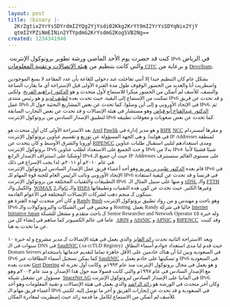 ```yaml
---
layout: post
title: !binary |-
  2KrZgtix2YrYsSDYrdmI2YQg2YjYsdi02Kkg2KrYt9mI2YrYsSDYqNix2YjY
  qtmI2YPZiNmEINin2YTYpdmG2KrYsdmG2KogSVB2Ng==
created: 1234341946
---
```

&nbsp;كنت قد حضرت يوم الأحد الماضي ورشة تطوير بروتوكول الإنترنت <span style="font: 12.0px Lucida Grande">IPv6</span> في الرياض والتي كانت بتنظيم من <a href="http://www.citc.gov.sa">هيئة الإتصالات و تقنية المعلومات </a><span style="font: 12.0px Lucida Grande"><a href="http://www.citc.gov.sa">CITC</a></span> و برعاية من <span style="font: 12.0px Lucida Grande"><a href="http://www.devoteam.com/">DevoTeam</a></span>.
<p style="margin: 0.0px 0.0px 0.0px 0.0px; font: 12.0px Geeza Pro">بشكل عام كان التنظيم جيدا إلا أنني تفاجئت عند دخولي للقاعة بأن عدد المقاعد لا يسع الموجودين واضطريت أنا والعديد من الحضور الوقوف طول مدة الفترة الأولى قبل الإستراحة أي ما يقارب الساعة والنصف. للأسف<span style="font: 12.0px Lucida Grande"> </span>لم أتمكن من الحضور مبكرا للاستماع لأول متحدث و هو <a href="http://www.ipv6.org.sa/workshop/speakers/furaih">الدكتور إبراهيم الفريح</a>&nbsp; ولكني تمكنت من الإستماع إلى البقية. حيث تحدث بعده <a href="http://www.ipv6.org.sa/workshop/speakers/latif">لطيف لديد</a> و هو رئيس منتدى <span style="font: 12.0px Lucida Grande">IPv6 </span>و<span style="font: 12.0px Lucida Grande"> </span>قد<span style="font: 12.0px Lucida Grande"> </span>تحدث<span style="font: 12.0px Lucida Grande"> </span>عن<span style="font: 12.0px Lucida Grande"> </span>فريق عمل <span style="font: 12.0px Lucida Grande">IPv6</span> في الإتحاد الأوروبي و إلى أين وصلوا. كما تحدث عن بعض المشاريع البحثية حول الـ <span style="font: 12.0px Lucida Grande">IPv6. </span>ثم <a href="http://www.ipv6.org.sa/workshop/speakers/abuqayyas">الدكتور عبدالفتاح أبو قياص</a> وهو مستشار في هيئة الإتصالات و قد تحدث عن بعض التجارب السابقة لتطبيق الإصدار السادس من بروتوكول الإنترنت <span style="font: 12.0px Lucida Grande">IPv6</span> كما تحدث عن بعض صعوبات و معوقات تطبيقه.&nbsp;</p>
<p style="margin: 0.0px 0.0px 0.0px 0.0px; font: 12.0px Geeza Pro; min-height: 15.0px">&nbsp;</p>
<p style="margin: 0.0px 0.0px 0.0px 0.0px; font: 12.0px Geeza Pro">بعد الاستراحة الأولى كان أول متحدث هو <a href="http://www.ipv6.org.sa/workshop/speakers/axel"><span style="font: 12.0px Lucida Grande">Axel</span></a> <a href="http://www.ipv6.org.sa/workshop/speakers/axel"><span style="font: 12.0px Lucida Grande">Pawlik</span></a> و هو مدير إدارة في <a href="http://ripe.net/"><span style="font: 12.0px Lucida Grande">RIPE</span></a> <a href="http://ripe.net/"><span style="font: 12.0px Lucida Grande">NCC</span></a> و<span style="font: 12.0px Lucida Grande"> </span>مقرها أمستردام في هولندا. و هي الجهة المسؤولة عن توزيع و تقسيم عناوين بروتوكول الإنترنت <span style="font: 12.0px Lucida Grande">IP</span> <span style="font: 12.0px Lucida Grande">Addresses</span> لمنطقة أوروبا والشرق الأوسط و كان يتحدث عن <span style="font: 12.0px Lucida Grande"><a href="http://www.ripe.net">RIPE</a></span><span style="font: 12.0px Lucida Grande"><a href="http://www.ripe.net">NCC</a> </span>ومدى استعدادهم لتلبي استقبال طلبات عناوين بروتوكول الإنترنت <span style="font: 12.0px Lucida Grande">IPv6</span> و حث الجميع على الاستعداد لطلب عناوين<span style="font: 12.0px Lucida Grande"> IPv6 </span>بدلا من <span style="font: 12.0px Lucida Grande">IPv4</span>&nbsp; شيئا فشيئا لأننا أوشكنا على استنزاف الإصدار الرابع <span style="font: 12.0px Lucida Grande">IPv4</span> حيث أن جميع الـ <span style="font: 12.0px Lucida Grande">IP</span> <span style="font: 12.0px Lucida Grande">Addresses</span> على مستوى العالم ستستنزف في عام ٢٠١٠م أو ٢٠١١م. لذا يجب الإسراع في ذلك.</p>
<p style="margin: 0.0px 0.0px 0.0px 0.0px; font: 12.0px Geeza Pro">قام بعده <a href="http://www.ipv6.org.sa/workshop/speakers/tayeb">الدكتور طيب بن مريم </a>وهو أحد أعضاء فريق عمل الإصدار السادس لبروتوكول الإنترنت <span style="font: 12.0px Lucida Grande">IPv6</span> في الإتحاد الأوروبي ونائب الرئيس العام للجنة قوة المهام للـ <span style="font: 12.0px Lucida Grande">IPv6 </span>في<span style="font: 12.0px Lucida Grande"> </span>فرنسا<span style="font: 12.0px Lucida Grande"> </span>و<span style="font: 12.0px Lucida Grande"> </span>قد<span style="font: 12.0px Lucida Grande"> </span>تحدث عن كيفية استفادة التطبيقات والتقنيات المختلفة من بروتوكول الإنترنت <span style="font: 12.0px Lucida Grande">IPv6&nbsp; </span>و<span style="font: 12.0px Lucida Grande"> </span>منها<span style="font: 12.0px Lucida Grande"> </span>على سبيل المثال الـ <span style="font: 12.0px Lucida Grande"><a href="http://en.wikipedia.org/wiki/DSL">xDSL</a></span> والـ <span style="font: 12.0px Lucida Grande"><a href="http://en.wikipedia.org/wiki/Ftth">FTTH</a></span> والكيبل والـ&nbsp; <span style="font: 12.0px Lucida Grande"><a href="http://en.wikipedia.org/wiki/Wimax">WiMAX</a> </span>والـ<span style="font: 12.0px Lucida Grande"><a href="http://en.wikipedia.org/wiki/3G"> 3G</a> </span>والـ<span style="font: 12.0px Lucida Grande"> <a href="http://en.wikipedia.org/wiki/High_Speed_Packet_Access">HSPA</a> </span>وغيرها<span style="font: 12.0px Lucida Grande"> </span>الكثير. حيث تحدث عن كون هذه التقنيات وتطبيقاتها ستكون كـ منجم ذهب لشركات الإتصالات المختلفة في الأعوام القادمة.</p>
<p style="margin: 0.0px 0.0px 0.0px 0.0px; font: 12.0px Geeza Pro">و كان آخر متحدث لهذه الفترة هو <a href="http://www.ipv6.org.sa/workshop/speakers/randy"><span style="font: 12.0px Lucida Grande">Randy</span></a> <a href="http://www.ipv6.org.sa/workshop/speakers/randy"><span style="font: 12.0px Lucida Grande">Bush</span></a> وهو باحث و مهندس و من رواد تطبيق بروتوكول الإنترنت <span style="font: 12.0px Lucida Grande">IPv6</span> و مختص في أمن الشبكات والبروتوكولات والـ <span style="font: 12.0px Lucida Grande">Routing</span>. يعمل <span style="font: 12.0px Lucida Grande">Randy </span>حاليا<span style="font: 12.0px Lucida Grande"> </span>في<span style="font: 12.0px Lucida Grande"> </span>شركة <span style="font: 12.0px Lucida Grande"><a href="http://www.iij.ad.jp/en/">Internet Initiative Japan</a> </span>كـ<span style="font: 12.0px Lucida Grande"> </span>باحث<span style="font: 12.0px Lucida Grande"> </span>متقدم و مشغل للشبكة <span style="font: 12.0px Lucida Grande">Senior Researcher and Network Operator </span>وله خبرة ٤٥ عاما في عالم الكمبيوتر كما ساهم في إنشاء كل من&nbsp; <span style="font: 12.0px Lucida Grande"><a href="https://www.arin.net/">ARIN</a></span> و <span style="font: 12.0px Lucida Grande"><a href="http://www.afrinic.net/">AfriNIC</a></span> و <span style="font: 12.0px Lucida Grande"><a href="http://www.apnic.net/">APNIC</a></span> و <span style="font: 12.0px Lucida Grande"><a href="http://ripe.net/">RIPE</a></span><span style="font: 12.0px Lucida Grande"><a href="http://ripe.net/">NCC</a></span>&nbsp; وقد كتبت عن ما تحدث به هنا.</p>
<p style="margin: 0.0px 0.0px 0.0px 0.0px; font: 12.0px Geeza Pro; min-height: 15.0px">&nbsp;</p>
<p style="margin: 0.0px 0.0px 0.0px 0.0px; font: 12.0px Geeza Pro">وبعد الاستراحة الثانية تحدث <a href="http://www.ipv6.org.sa/workshop/speakers/alfayez">رائد الفايز</a> والذي يعمل في هيئة الإتصالات كـ مدير مشروع و له خبرة ١٠ سنوات في الـ <span style="font: 12.0px Lucida Grande">DNS</span> في <span style="font: 12.0px Lucida Grande"><a href="http://saudinic.net.sa">SaudiNIC</a></span> (.<span style="font: 12.0px Lucida Grande">sa</span> <span style="font: 12.0px Lucida Grande">ccTLD</span> <span style="font: 12.0px Lucida Grande">Registry</span>)&nbsp; حيث قدم لنا مدى استعداد خوادم أسماء النطاق <span style="font: 12.0px Lucida Grande">Domain</span> <span style="font: 12.0px Lucida Grande">Servers</span> في السعودية وبين لنا أن هناك خادمين على الأقل جاهزة تماما لتقديم خدماتها باستخدام <span style="font: 12.0px Lucida Grande">IPv6</span> كما يمكن تسجيل أسماء النطاقات عبر <span style="font: 12.0px Lucida Grande"><a href="http://saudinic.net.sa">SaudiNIC</a></span> و تسكينها على خادم يعمل بـ <span style="font: 12.0px Lucida Grande">IPv6 </span>في<span style="font: 12.0px Lucida Grande"> </span>السعودية<span style="font: 12.0px Lucida Grande">.</span></p>
<p style="margin: 0.0px 0.0px 0.0px 0.0px; font: 12.0px Geeza Pro">تحدث<span style="font: 12.0px Lucida Grande"> </span>بعده<span style="font: 12.0px Lucida Grande"> <a href="http://www.ipv6.org.sa/workshop/speakers/gert">Gert</a> <a href="http://www.ipv6.org.sa/workshop/speakers/gert">Doering</a> </span>و<span style="font: 12.0px Lucida Grande"> </span>هو<span style="font: 12.0px Lucida Grande"> </span>يعمل<span style="font: 12.0px Lucida Grande"> </span>في<span style="font: 12.0px Lucida Grande"> </span>مجال<span style="font: 12.0px Lucida Grande"> </span>بروتوكول الإنترنت منذ عام ١٩٩٣م&nbsp; وكانت أول تجربة له مع الإصدار السادس في عام ١٩٩٧م<span style="font: 12.0px Lucida Grande"> </span>والتي<span style="font: 12.0px Lucida Grande"> </span>كانت<span style="font: 12.0px Lucida Grande"> </span>فضولا<span style="font: 12.0px Lucida Grande"> </span>منه<span style="font: 12.0px Lucida Grande"> </span>حول<span style="font: 12.0px Lucida Grande"> </span>هذا<span style="font: 12.0px Lucida Grande"> </span>الإصدار. و منذ عام ٢٠٠٣م وهو مسؤول عن تشغيل شبكة&nbsp; <span style="font: 12.0px Lucida Grande"><a href="http://www.space.net/">SpaceNet AG</a> </span>في<span style="font: 12.0px Lucida Grande"> </span>ألمانيا<span style="font: 12.0px Lucida Grande"> </span>على الإصدار السادس لبروتوكول الإنترنت <span style="font: 12.0px Lucida Grande">IPv6</span>.</p>
<p style="margin: 0.0px 0.0px 0.0px 0.0px; font: 12.0px Geeza Pro">وكان آخر متحدث في الورشة هو <a href="http://rayed.com/wordpress/">رائد الراشد</a> والذي يعمل في هيئة الإتصالات و تقنية المعلومات وهو أحد أعضاء فريق مهام الـ <span style="font: 12.0px Lucida Grande">IPv6</span> في السعودية و قد تحدث عن إنجازات الفريق و آخر ما توصل إليه. لكنني للأسف لم أتمكن من الاستماع لكامل ما قدمه رائد حيث إضطريت لمغادرة المكان.<br />
&nbsp;</p>
<!--break-->
<p>&nbsp;</p>
